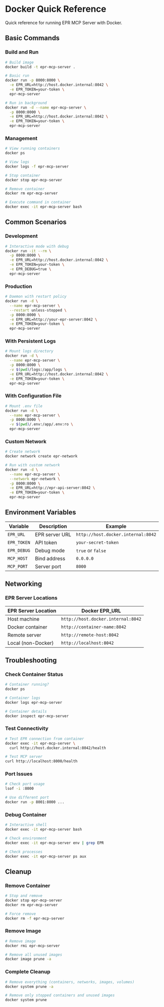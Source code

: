 # Docker Quick Reference

Quick reference for running EPR MCP Server with Docker.

## Basic Commands

### Build and Run

```bash
# Build image
docker build -t epr-mcp-server .

# Basic run
docker run -p 8000:8000 \
  -e EPR_URL=http://host.docker.internal:8042 \
  -e EPR_TOKEN=your-token \
  epr-mcp-server

# Run in background
docker run -d --name epr-mcp-server \
  -p 8000:8000 \
  -e EPR_URL=http://host.docker.internal:8042 \
  -e EPR_TOKEN=your-token \
  epr-mcp-server
```

### Management

```bash
# View running containers
docker ps

# View logs
docker logs -f epr-mcp-server

# Stop container
docker stop epr-mcp-server

# Remove container
docker rm epr-mcp-server

# Execute command in container
docker exec -it epr-mcp-server bash
```

## Common Scenarios

### Development

```bash
# Interactive mode with debug
docker run -it --rm \
  -p 8000:8000 \
  -e EPR_URL=http://host.docker.internal:8042 \
  -e EPR_TOKEN=your-token \
  -e EPR_DEBUG=true \
  epr-mcp-server
```

### Production

```bash
# Daemon with restart policy
docker run -d \
  --name epr-mcp-server \
  --restart unless-stopped \
  -p 8000:8000 \
  -e EPR_URL=http://your-epr-server:8042 \
  -e EPR_TOKEN=your-token \
  epr-mcp-server
```

### With Persistent Logs

```bash
# Mount logs directory
docker run -d \
  --name epr-mcp-server \
  -p 8000:8000 \
  -v $(pwd)/logs:/app/logs \
  -e EPR_URL=http://host.docker.internal:8042 \
  -e EPR_TOKEN=your-token \
  epr-mcp-server
```

### With Configuration File

```bash
# Mount .env file
docker run -d \
  --name epr-mcp-server \
  -p 8000:8000 \
  -v $(pwd)/.env:/app/.env:ro \
  epr-mcp-server
```

### Custom Network

```bash
# Create network
docker network create epr-network

# Run with custom network
docker run -d \
  --name epr-mcp-server \
  --network epr-network \
  -p 8000:8000 \
  -e EPR_URL=http://epr-api-server:8042 \
  -e EPR_TOKEN=your-token \
  epr-mcp-server
```

## Environment Variables

| Variable    | Description    | Example                            |
| ----------- | -------------- | ---------------------------------- |
| `EPR_URL`   | EPR server URL | `http://host.docker.internal:8042` |
| `EPR_TOKEN` | API token      | `your-secret-token`                |
| `EPR_DEBUG` | Debug mode     | `true` or `false`                  |
| `MCP_HOST`  | Bind address   | `0.0.0.0`                          |
| `MCP_PORT`  | Server port    | `8000`                             |

## Networking

### EPR Server Locations

| EPR Server Location | Docker EPR_URL                     |
| ------------------- | ---------------------------------- |
| Host machine        | `http://host.docker.internal:8042` |
| Docker container    | `http://container-name:8042`       |
| Remote server       | `http://remote-host:8042`          |
| Local (non-Docker)  | `http://localhost:8042`            |

## Troubleshooting

### Check Container Status

```bash
# Container running?
docker ps

# Container logs
docker logs epr-mcp-server

# Container details
docker inspect epr-mcp-server
```

### Test Connectivity

```bash
# Test EPR connection from container
docker exec -it epr-mcp-server \
  curl http://host.docker.internal:8042/health

# Test MCP server
curl http://localhost:8000/health
```

### Port Issues

```bash
# Check port usage
lsof -i :8000

# Use different port
docker run -p 8001:8000 ...
```

### Debug Container

```bash
# Interactive shell
docker exec -it epr-mcp-server bash

# Check environment
docker exec -it epr-mcp-server env | grep EPR

# Check processes
docker exec -it epr-mcp-server ps aux
```

## Cleanup

### Remove Container

```bash
# Stop and remove
docker stop epr-mcp-server
docker rm epr-mcp-server

# Force remove
docker rm -f epr-mcp-server
```

### Remove Image

```bash
# Remove image
docker rmi epr-mcp-server

# Remove all unused images
docker image prune -a
```

### Complete Cleanup

```bash
# Remove everything (containers, networks, images, volumes)
docker system prune -a

# Remove only stopped containers and unused images
docker system prune
```
